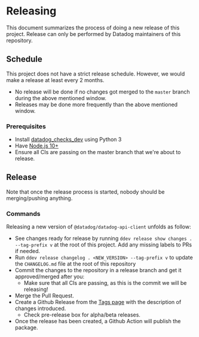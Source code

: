# Releasing

This document summarizes the process of doing a new release of this project.
Release can only be performed by Datadog maintainers of this repository.

## Schedule
This project does not have a strict release schedule. However, we would make a release at least every 2 months.
  - No release will be done if no changes got merged to the `master` branch during the above mentioned window.
  - Releases may be done more frequently than the above mentioned window.

### Prerequisites
- Install [datadog_checks_dev](https://datadog-checks-base.readthedocs.io/en/latest/datadog_checks_dev.cli.html#installation) using Python 3
- Have [Node.js 10+](https://nodejs.org/en/)
- Ensure all CIs are passing on the master branch that we're about to release.

## Release
Note that once the release process is started, nobody should be merging/pushing anything.

### Commands

Releasing a new version of `@datadog/datadog-api-client` unfolds as follow:

- See changes ready for release by running `ddev release show changes . --tag-prefix v` at the root of this project. Add any missing labels to PRs if needed.
- Run `ddev release changelog . <NEW_VERSION> --tag-prefix v` to update the `CHANGELOG.md` file at the root of this repository
- Commit the changes to the repository in a release branch and get it approved/merged after you:
    - Make sure that all CIs are passing, as this is the commit we will be releasing!
- Merge the Pull Request.
- Create a Github Release from the [Tags page](https://github.com/DataDog/datadog-api-client-typescript/tags) with the description of changes introduced.
    - Check pre-release box for alpha/beta releases.
- Once the release has been created, a Github Action will publish the package.